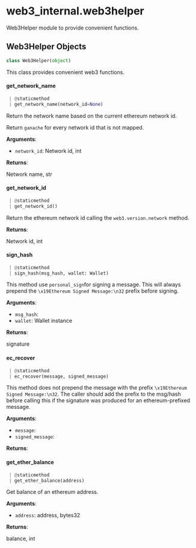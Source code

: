 <a name="web3_internal.web3helper"></a>
# web3\_internal.web3helper

Web3Helper module to provide convenient functions.

<a name="web3_internal.web3helper.Web3Helper"></a>
## Web3Helper Objects

```python
class Web3Helper(object)
```

This class provides convenient web3 functions.

<a name="web3_internal.web3helper.Web3Helper.get_network_name"></a>
#### get\_network\_name

```python
 | @staticmethod
 | get_network_name(network_id=None)
```

Return the network name based on the current ethereum network id.

Return `ganache` for every network id that is not mapped.

**Arguments**:

- `network_id`: Network id, int

**Returns**:

Network name, str

<a name="web3_internal.web3helper.Web3Helper.get_network_id"></a>
#### get\_network\_id

```python
 | @staticmethod
 | get_network_id()
```

Return the ethereum network id calling the `web3.version.network` method.

**Returns**:

Network id, int

<a name="web3_internal.web3helper.Web3Helper.sign_hash"></a>
#### sign\_hash

```python
 | @staticmethod
 | sign_hash(msg_hash, wallet: Wallet)
```

This method use `personal_sign`for signing a message. This will always prepend the
`\x19Ethereum Signed Message:\n32` prefix before signing.

**Arguments**:

- `msg_hash`: 
- `wallet`: Wallet instance

**Returns**:

signature

<a name="web3_internal.web3helper.Web3Helper.ec_recover"></a>
#### ec\_recover

```python
 | @staticmethod
 | ec_recover(message, signed_message)
```

This method does not prepend the message with the prefix `\x19Ethereum Signed Message:\n32`.
The caller should add the prefix to the msg/hash before calling this if the signature was
produced for an ethereum-prefixed message.

**Arguments**:

- `message`: 
- `signed_message`: 

**Returns**:



<a name="web3_internal.web3helper.Web3Helper.get_ether_balance"></a>
#### get\_ether\_balance

```python
 | @staticmethod
 | get_ether_balance(address)
```

Get balance of an ethereum address.

**Arguments**:

- `address`: address, bytes32

**Returns**:

balance, int

